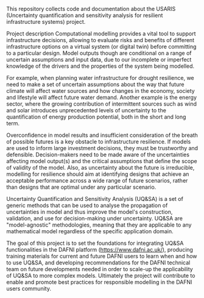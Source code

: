 This repository collects code and documentation about the USARIS (Uncertainty quantification and sensitivity analysis for resilient infrastructure systems) project.

Project description
Computational modelling provides a vital tool to support infrastructure decisions, 
allowing to evaluate risks and benefits of different infrastructure options on a virtual system (or digital twin) 
before committing to a particular design. 
Model outputs though are conditional on a range of uncertain assumptions and input data, 
due to our incomplete or imperfect knowledge of the drivers and the properties of the system being modelled.

For example, when planning water infrastructure for drought resilience, we need to make a set of uncertain assumptions about the way that future climate will affect water sources and how changes in the economy, society and lifestyle will affect future water demand. Another example is the energy sector, where the growing contribution of intermittent sources such as wind and solar introduces unprecedented levels of uncertainty to the quantification of energy production potential, both in the short and long term.

Overconfidence in model results and insufficient consideration of the breath of possible futures is a key obstacle to infrastructure resilience. If models are used to inform large investment decisions, they must be trustworthy and defensible. Decision-makers need to be made aware of the uncertainties affecting model output(s) and the critical assumptions that define the scope of validity of the model. Also, as uncertainty about the future is irreducible, modelling for resilience should aim at identifying designs that achieve an acceptable performance across a wide range of future scenarios, rather than designs that are optimal under any particular scenario.

Uncertainty Quantification and Sensitivity Analysis (UQ&SA) is a set of generic methods that can be used to analyse the propagation of uncertainties in model and thus improve the model's construction, validation, and use for decision-making under uncertainty. UQ&SA are "model-agnostic" methodologies, meaning that they are applicable to any mathematical model regardless of the specific application domain.

The goal of this project is to set the foundations for integrating UQ&SA functionalities in the DAFNI platform (https://www.dafni.ac.uk/), producing training materials for current and future DAFNI users to learn when and how to use UQ&SA, and developing recommendations for the DAFNI technical team on future developments needed in order to scale-up the applicability of UQ&SA to more complex models. Ultimately the project will contribute to enable and promote best practices for responsible modelling in the DAFNI users community.
